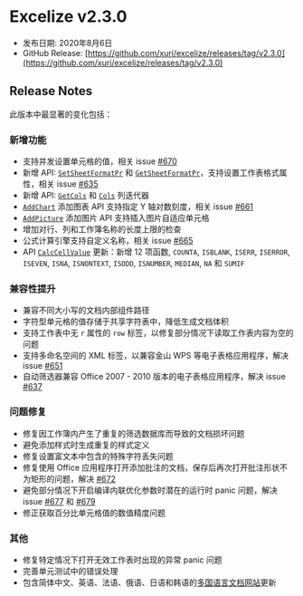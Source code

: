 # Excelize v2.3.0

* 发布日期: 2020年8月6日
* GitHub Release: [https://github.com/xuri/excelize/releases/tag/v2.3.0](https://github.com/xuri/excelize/releases/tag/v2.3.0)

## Release Notes

此版本中最显著的变化包括：

### 新增功能

* 支持并发设置单元格的值，相关 issue [#670](https://github.com/xuri/excelize/issues/670)
* 新增 API: [`SetSheetFormatPr`](https://pkg.go.dev/github.com/360EntSecGroup-Skylar/excelize/v2@v2.3.0#File.SetSheetFormatPr) 和 [`GetSheetFormatPr`](https://pkg.go.dev/github.com/360EntSecGroup-Skylar/excelize/v2@v2.3.0#File.GetSheetFormatPr)，支持设置工作表格式属性，相关 issue [#635](https://github.com/xuri/excelize/issues/635)
* 新增 API: [`GetCols`](https://pkg.go.dev/github.com/360EntSecGroup-Skylar/excelize/v2@v2.3.0#File.GetCols) 和 [`Cols`](https://pkg.go.dev/github.com/360EntSecGroup-Skylar/excelize/v2@v2.3.0#Cols) 列迭代器
* [`AddChart`](https://pkg.go.dev/github.com/360EntSecGroup-Skylar/excelize/v2@v2.3.0#File.AddChart) 添加图表 API 支持指定 Y 轴对数刻度，相关 issue [#661](https://github.com/xuri/excelize/issues/661)
* [`AddPicture`](https://pkg.go.dev/github.com/360EntSecGroup-Skylar/excelize/v2@v2.3.0#File.AddPicture) 添加图片 API 支持插入图片自适应单元格
* 增加对行、列和工作簿名称的长度上限的检查
* 公式计算引擎支持自定义名称，相关 issue [#665](https://github.com/xuri/excelize/issues/665)
* API [`CalcCellValue`](https://pkg.go.dev/github.com/360EntSecGroup-Skylar/excelize/v2@v2.3.0#File.CalcCellValue) 更新：新增 12 项函数, `COUNTA`, `ISBLANK`, `ISERR`, `ISERROR`, `ISEVEN`, `ISNA`, `ISNONTEXT`, `ISODD`, `ISNUMBER`, `MEDIAN`, `NA` 和 `SUMIF`

### 兼容性提升

* 兼容不同大小写的文档内部组件路径
* 字符型单元格的值存储于共享字符表中，降低生成文档体积
* 支持工作表中无 `r` 属性的 `row` 标签，以修复部分情况下读取工作表内容为空的问题
* 支持多命名空间的 XML 标签，以兼容金山 WPS 等电子表格应用程序，解决 issue [#651](https://github.com/xuri/excelize/issues/651)
* 自动筛选器兼容 Office 2007 - 2010 版本的电子表格应用程序，解决 issue [#637](https://github.com/xuri/excelize/issues/637)

### 问题修复

* 修复因工作簿内产生了重复的筛选数据库而导致的文档损坏问题
* 避免添加样式时生成重复的样式定义
* 修复设置富文本中包含的特殊字符丢失问题
* 修复使用 Office 应用程序打开添加批注的文档，保存后再次打开批注形状不为矩形的问题，解决 [#672](https://github.com/xuri/excelize/issues/672)
* 避免部分情况下开启编译内联优化参数时潜在的运行时 panic 问题，解决 issue [#677](https://github.com/xuri/excelize/issues/677) 和 [#679](https://github.com/xuri/excelize/issues/679)
* 修正获取百分比单元格值的数值精度问题

### 其他

* 修复特定情况下打开无效工作表时出现的异常 panic 问题
* 完善单元测试中的错误处理
* 包含简体中文、英语、法语、俄语、日语和韩语的[多国语言文档网站](https://xuri.me/excelize)更新
